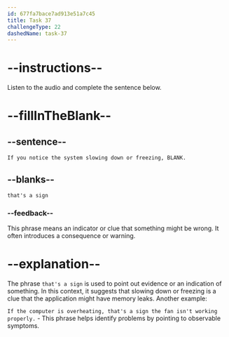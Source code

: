 ```yaml
---
id: 677fa7bace7ad913e51a7c45
title: Task 37
challengeType: 22
dashedName: task-37
---
```


<!-- (audio) Mark: If you notice the system slowing down or freezing, that's a sign. -->

# --instructions--

Listen to the audio and complete the sentence below.

# --fillInTheBlank--

## --sentence--

`If you notice the system slowing down or freezing, BLANK.`

## --blanks--

`that's a sign`

### --feedback--

This phrase means an indicator or clue that something might be wrong. It often introduces a consequence or warning.

# --explanation--

The phrase `that's a sign` is used to point out evidence or an indication of something. In this context, it suggests that slowing down or freezing is a clue that the application might have memory leaks. Another example:

`If the computer is overheating, that's a sign the fan isn't working properly.` - This phrase helps identify problems by pointing to observable symptoms.
